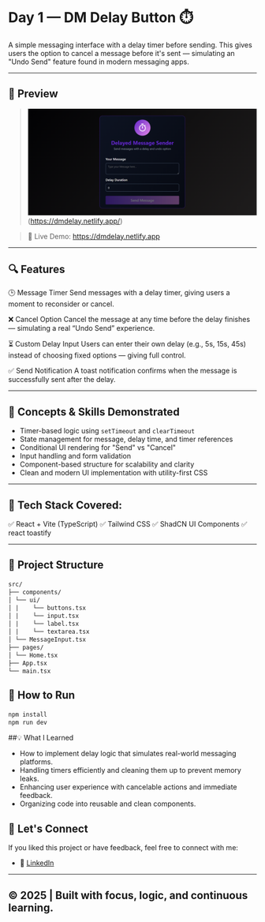 # Day 1 — DM Delay Button ⏱️

A simple messaging interface with a delay timer before sending. This gives users the option to cancel a message before it's sent — simulating an "Undo Send" feature found in modern messaging apps.

---

## 📸 Preview
> ![DM Delay Screenshot](./public/Screenshot%20(50).png)(https://dmdelay.netlify.app/)

> 🔗 Live Demo: https://dmdelay.netlify.app
---


## 🔍 Features

🕒 Message Timer
Send messages with a delay timer, giving users a moment to reconsider or cancel.

❌ Cancel Option
Cancel the message at any time before the delay finishes — simulating a real “Undo Send” experience.

⏳ Custom Delay Input
Users can enter their own delay (e.g., 5s, 15s, 45s) instead of choosing fixed options — giving full control.

✅ Send Notification
A toast notification confirms when the message is successfully sent after the delay.

---

## 🧠 Concepts & Skills Demonstrated

- Timer-based logic using `setTimeout` and `clearTimeout`
- State management for message, delay time, and timer references
- Conditional UI rendering for "Send" vs "Cancel"
- Input handling and form validation
- Component-based structure for scalability and clarity
- Clean and modern UI implementation with utility-first CSS
---

## 🧠 Tech Stack Covered:
✅ React + Vite (TypeScript)
✅ Tailwind CSS
✅ ShadCN UI Components
✅ react toastify

---

## 📂 Project Structure

```
src/
├── components/
│ └── ui/
│ |    └── buttons.tsx
│ |    └── input.tsx
│ |    └── label.tsx
│ |    └── textarea.tsx
│ └── MessageInput.tsx
├── pages/
│ └── Home.tsx
├── App.tsx
└── main.tsx
```

## 🚀 How to Run

```bash
npm install
npm run dev
```

##💡 What I Learned
- How to implement delay logic that simulates real-world messaging platforms.
- Handling timers efficiently and cleaning them up to prevent memory leaks.
- Enhancing user experience with cancelable actions and immediate feedback.
- Organizing code into reusable and clean components.



## 🙌 Let's Connect

If you liked this project or have feedback, feel free to connect with me:

- 💼 [LinkedIn](https://www.linkedin.com/in/aravinth-dev/)

---

## © 2025 | Built with focus, logic, and continuous learning.
